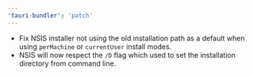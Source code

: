 ```yaml
---
'tauri-bundler': 'patch'
---
```


- Fix NSIS installer not using the old installation path as a default when using `perMachine` or `currentUser` install modes.
- NSIS will now respect the `/D` flag which used to set the installation directory from command line.
